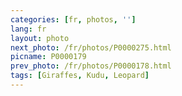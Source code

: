 ```yaml
---
categories: [fr, photos, '']
lang: fr
layout: photo
next_photo: /fr/photos/P0000275.html
picname: P0000179
prev_photo: /fr/photos/P0000178.html
tags: [Giraffes, Kudu, Leopard]
---
```

